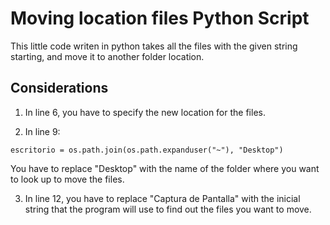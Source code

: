 # Moving location files Python Script

This little code writen in python takes all the files with the given string starting, and move it to another folder location.

## Considerations
1. In line 6, you have to specify the new location for the files.

2. In line 9:
```
escritorio = os.path.join(os.path.expanduser("~"), "Desktop")
```
You have to replace "Desktop" with the name of the folder where you want to look up to move the files.

3. In line 12, you have to replace "Captura de Pantalla" with the inicial string that the program will use to find out the files you want to move.
